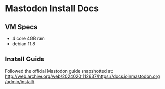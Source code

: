 # Mastodon Install Docs

## VM Specs
* 4 core 4GB ram
* debian 11.8

## Install Guide
Followed the official Mastodon guide snapshotted at: http://web.archive.org/web/20240201112637/https://docs.joinmastodon.org/admin/install/